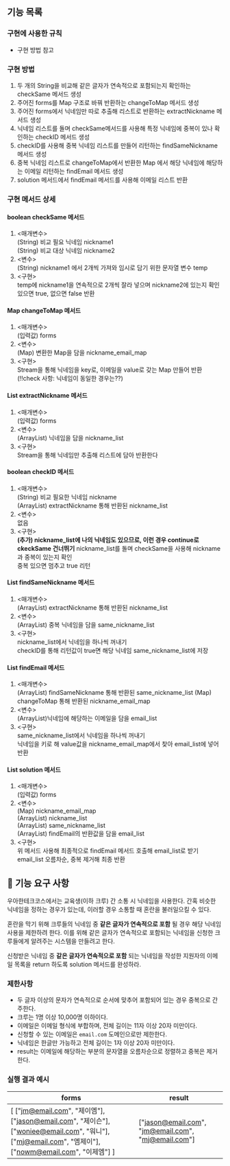 ## 기능 목록
### 구현에 사용한 규칙
* 구현 방법 참고
### 구현 방법
1. 두 개의 String을 비교해 같은 글자가 연속적으로 포함되는지 확인하는 checkSame 메서드 생성
2. 주어진 forms를 Map 구조로 바꿔 반환하는 changeToMap 메서드 생성
3. 주어진 forms에서 닉네임만 따로 추출해 리스트로 반환하는 extractNickname 메서드 생성
4. 닉네임 리스트를 돌며 checkSame메서드를 사용해 특정 닉네임에 중복이 있나 확인하는 checkID 메서드 생성
5. checkID를 사용해 중복 닉네임 리스트를 만들어 리턴하는 findSameNickname 메서드 생성
6. 중복 닉네임 리스트로 changeToMap에서 반환한  Map 에서 해당 닉네임에 해당하는 이메일 리턴하는 findEmail 메서드 생성
7. solution 메서드에서 findEmail 메서드를 사용해 이메일 리스트 반환
### 구현 메서드 상세
#### boolean checkSame 메서드
1. <매개변수>\
   (String) 비교 필요 닉네임 nickname1\
   (String) 비교 대상 닉네임 nickname2
2. <변수>\
   (String) nickname1 에서 2개씩 가져와 임시로 담기 위한 문자열 변수 temp
3. <구현>\
temp에 nickname1을 연속적으로 2개씩 잘라 넣으며 nickname2에 있는지 확인\
있으면 true, 없으면 false 반환
#### Map changeToMap 메서드
1. <매개변수>\
   (입력값) forms
2. <변수>\
   (Map) 변환한 Map을 담을 nickname_email_map
3. <구현>\
Stream을 통해 닉네임을 key로, 이메일을 value로 갖는 Map 만들어 반환\
(!!check 사항: 닉네임이 동일한 경우는??)
#### List extractNickname 메서드
1. <매개변수>\
   (입력값) forms
2. <변수>\
   (ArrayList) 닉네임을 담을 nickname_list
3. <구현>\
Stream을 통해 닉네임만 추출해 리스트에 담아 반환한다
#### boolean checkID 메서드
1. <매개변수>\
   (String) 비교 필요한 닉네임 nickname\
   (ArrayList) extractNickname 통해 반환된 nickname_list
2. <변수>\
   없음
3. <구현>\
   **(추가) nickname_list에 나의 닉네임도 있으므로, 이런 경우 continue로 ckeckSame 건너뛰기**
   nickname_list를 돌며 checkSame을 사용해 nickname과 중복이 있는지 확인\
   중복 있으면 멈추고 true 리턴
#### List findSameNickname 메서드
1. <매개변수>\
   (ArrayList) extractNickname 통해 반환된 nickname_list
2. <변수>\
   (ArrayList) 중복 닉네임을 담을 same_nickname_list
3. <구현>\
   nickname_list에서 닉네임을 하나씩 꺼내기\
   checkID를 통해 리턴값이 true면 해당 닉네임 same_nickname_list에 저장
#### List findEmail 메서드
1. <매개변수>\
   (ArrayList) findSameNickname 통해 반환된 same_nickname_list
   (Map) changeToMap 통해 반환된 nickname_email_map
2. <변수>\
   (ArrayList)닉네임에 해당하는 이메일을 담을 email_list
3. <구현>\
   same_nickname_list에서 닉네임을 하나씩 꺼내기\
   닉네임을 키로 해 value값을 nickname_email_map에서 찾아 email_list에 넣어 반환
#### List solution 메서드
1. <매개변수>\
   (입력값) forms
2. <변수>\
   (Map) nickname_email_map\
   (ArrayList) nickname_list\
   (ArrayList) same_nickname_list\
   (ArrayList) findEmail의 반환값을 담을 email_list
3. <구현>\
   위 메서드 사용해 최종적으로 findEmail 메서드 호출해 email_list로 받기
   email_list 오름차순, 중복 제거해 최종 반환
## 🚀 기능 요구 사항

우아한테크코스에서는 교육생(이하 크루) 간 소통 시 닉네임을 사용한다. 간혹 비슷한 닉네임을 정하는 경우가 있는데, 이러할 경우 소통할 때 혼란을 불러일으킬 수 있다.

혼란을 막기 위해 크루들의 닉네임 중 **같은 글자가 연속적으로 포함** 될 경우 해당 닉네임 사용을 제한하려 한다. 이를 위해 같은 글자가 연속적으로 포함되는 닉네임을 신청한 크루들에게 알려주는 시스템을 만들려고 한다.


신청받은 닉네임 중 **같은 글자가 연속적으로 포함** 되는 닉네임을 작성한 지원자의 이메일 목록을 return 하도록 solution 메서드를 완성하라.

### 제한사항

- 두 글자 이상의 문자가 연속적으로 순서에 맞추어 포함되어 있는 경우 중복으로 간주한다.
- 크루는 1명 이상 10,000명 이하이다.
- 이메일은 이메일 형식에 부합하며, 전체 길이는 11자 이상 20자 미만이다.
- 신청할 수 있는 이메일은 `email.com` 도메인으로만 제한한다.
- 닉네임은 한글만 가능하고 전체 길이는 1자 이상 20자 미만이다.
- result는 이메일에 해당하는 부분의 문자열을 오름차순으로 정렬하고 중복은 제거한다.

### 실행 결과 예시

| forms | result |
| --- | --- |
| [ ["jm@email.com", "제이엠"], ["jason@email.com", "제이슨"], ["woniee@email.com", "워니"], ["mj@email.com", "엠제이"], ["nowm@email.com", "이제엠"] ] | ["jason@email.com", "jm@email.com", "mj@email.com"] |
